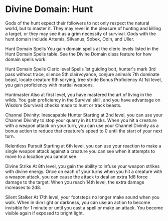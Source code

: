 # Divine Domain: Hunt
Gods of the hunt expect their followers to not only respect the natural world, but to master it. They may revel in the pleasure of hunting and killing a target, or they may see it as a grim necessity of survival. Gods with the hunt domain include Artemis, Silvanus, Sobek, Odin, and Uller.

Hunt Domain Spells
You gain domain spells at the cleric levels listed in the Hunt Domain Spells table. See the Divine Domain class feature for how domain spells work.

Hunt Domain Spells
Cleric level	Spells
1st	guiding bolt, hunter's mark
3rd	pass without trace, silence
5th	clairvoyance, conjure animals
7th	dominate beast, locate creature
9th	scrying, tree stride
Bonus Proficiency
At 1st level, you gain proficiency with martial weapons.

Huntmaster
Also at first level, you have mastered the art of living in the wilds. You gain proficiency in the Survival skill, and you have advantage on Wisdom (Survival) checks made to hunt or track beasts.

Channel Divinity: Inescapable Hunter
Starting at 2nd level, you can use your Channel Divinity to stop your quarry in its tracks. When you hit a creature with a weapon attack on your turn, you can use your Channel Divinity as a bonus action to reduce that creature's speed to 0 until the start of your next turn.

Relentless Pursuit
Starting at 6th level, you can use your reaction to make a single weapon attack against a creature you can see when it attempts to move to a location you cannot see.

Divine Strike
At 8th level, you gain the ability to infuse your weapon strikes with divine energy. Once on each of your turns when you hit a creature with a weapon attack, you can cause the attack to deal an extra 1d8 force damage to the target. When you reach 14th level, the extra damage increases to 2d8.

Silent Stalker
At 17th level, your footsteps no longer make sound when you walk. When in dim light or darkness, you can use an action to become invisible for 1 minute or until you cast a spell or make an attack. You become visible again if exposed to bright light.